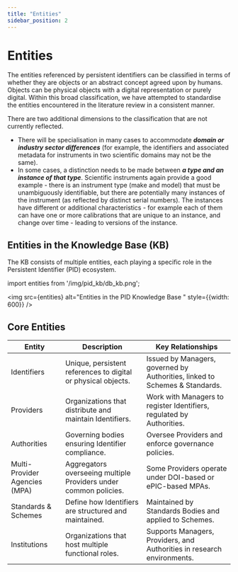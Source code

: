 ```yaml
---
title: "Entities"
sidebar_position: 2
---
```

# Entities 

The entities referenced by persistent identifiers can be classified in terms of whether they are objects or an abstract concept agreed upon by humans. Objects can be physical objects with a digital representation or purely digital. Within this broad classification, we have attempted to standardise the entities encountered in the literature review in a consistent manner. 

There are two additional dimensions to the classification that are not currently reflected.

 - There will be specialisation in many cases to accommodate **_domain or industry sector differences_** (for example, the identifiers and associated metadata for instruments in two scientific domains may not be the same).
 - In some cases, a distinction needs to be made between **_a type and an instance of that type_**. Scientific instruments again provide a good example - there is an instrument type (make and model) that must be unambiguously identifiable, but there are potentially many instances of the instrument (as reflected by distinct serial numbers). The instances have different or additional characteristics - for example each of them can have one or more calibrations that are unique to an instance, and change over time - leading to versions of the instance.



## Entities in the Knowledge Base (KB)

The KB consists of multiple entities, each playing a specific role in the Persistent Identifier (PID) ecosystem.

import entities from '/img/pid_kb/db_kb.png';

<img src={entities} alt="Entities in the PID Knowledge Base " style={{width: 600}} />


## Core Entities

| Entity                        | Description                                                      | Key Relationships                                 |
|-------------------------------|------------------------------------------------------------------|------------------------------------------------|
| Identifiers                   | Unique, persistent references to digital or physical objects.    | Issued by Managers, governed by Authorities, linked to Schemes & Standards. |
| Providers                     | Organizations that distribute and maintain Identifiers.          | Work with Managers to register Identifiers, regulated by Authorities. |
| Authorities                   | Governing bodies ensuring Identifier compliance.                 | Oversee Providers and enforce governance policies. |
| Multi-Provider Agencies (MPA) | Aggregators overseeing multiple Providers under common policies. | Some Providers operate under DOI-based or ePIC-based MPAs. |
| Standards & Schemes           | Define how Identifiers are structured and maintained.            | Maintained by Standards Bodies and applied to Schemes. |
| Institutions                  | Organizations that host multiple functional roles.               | Supports Managers, Providers, and Authorities in research environments. |
